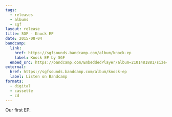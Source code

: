 ```yaml
---
tags:
  - releases
  - albums
  - sgf
layout: release
title: SGF - Knock EP
date: 2015-08-04
bandcamp:
  link:
    href: https://sgfsounds.bandcamp.com/album/knock-ep
    label: Knock EP by SGF
  embed_src: https://bandcamp.com/EmbeddedPlayer/album=2101481881/size=large/bgcol=ffffff/linkcol=0687f5/tracklist=false/artwork=small/transparent=true/
external:
  href: https://sgfsounds.bandcamp.com/album/knock-ep
  label: Listen on Bandcamp
formats:
  - digital
  - cassette
  - cd
---
```


Our first EP.
